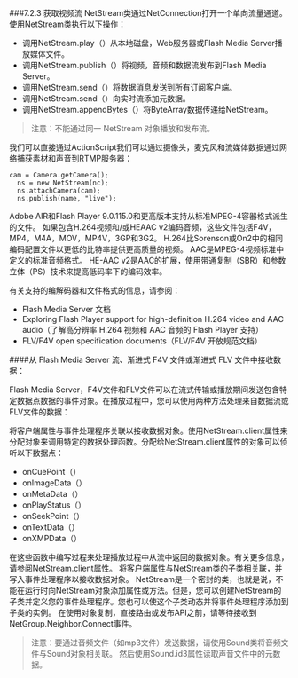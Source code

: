 ###7.2.3 获取视频流
NetStream类通过NetConnection打开一个单向流量通道。
使用NetStream类执行以下操作：

- 调用NetStream.play（）从本地磁盘，Web服务器或Flash Media Server播放媒体文件。
- 调用NetStream.publish（）将视频，音频和数据流发布到Flash Media Server。
- 调用NetStream.send（）将数据消息发送到所有订阅客户端。
- 调用NetStream.send（）向实时流添加元数据。
- 调用NetStream.appendBytes（）将ByteArray数据传递给NetStream。

>注意：不能通过同一 NetStream 对象播放和发布流。

我们可以直接通过ActionScript我们可以通过摄像头，麦克风和流媒体数据通过网络捕获素材和声音到RTMP服务器：

  

```
cam = Camera.getCamera();
  ns = new NetStream(nc);
  ns.attachCamera(cam);
  ns.publish(name, "live");
```



Adobe AIR和Flash Player 9.0.115.0和更高版本支持从标准MPEG-4容器格式派生的文件。 如果包含H.264视频和/或HEAAC v2编码音频，这些文件包括F4V，MP4，M4A，MOV，MP4V，3GP和3G2。 H.264比Sorenson或On2中的相同编码配置文件以更低的比特率提供更高质量的视频。 AAC是MPEG-4视频标准中定义的标准音频格式。 HE-AAC v2是AAC的扩展，使用带通复制（SBR）和参数立体（PS）技术来提高低码率下的编码效率。

有关支持的编解码器和文件格式的信息，请参阅：

- Flash Media Server 文档
- Exploring Flash Player support for high-definition H.264 video and AAC audio（了解高分辨率 H.264 视频和 AAC 音频的 Flash Player 支持）
- FLV/F4V open specification documents（FLV/F4V 开放规范文档）

####从 Flash Media Server 流、渐进式 F4V 文件或渐进式 FLV 文件中接收数据：

Flash Media Server，F4V文件和FLV文件可以在流式传输或播放期间发送包含特定数据点数据的事件对象。在播放过程中，您可以使用两种方法处理来自数据流或FLV文件的数据：

将客户端属性与事件处理程序关联以接收数据对象。使用NetStream.client属性来分配对象来调用特定的数据处理函数。分配给NetStream.client属性的对象可以侦听以下数据点：

- onCuePoint（）
- onImageData（）
- onMetaData（）
- onPlayStatus（）
- onSeekPoint（）
- onTextData（）
- onXMPData（）

在这些函数中编写过程来处理播放过程中从流中返回的数据对象。有关更多信息，请参阅NetStream.client属性。
将客户端属性与NetStream类的子类相关联，并写入事件处理程序以接收数据对象。 NetStream是一个密封的类，也就是说，不能在运行时向NetStream对象添加属性或方法。但是，您可以创建NetStream的子类并定义您的事件处理程序。您也可以使这个子类动态并将事件处理程序添加到子类的实例。
在使用对象复制，直接路由或发布API之前，请等待接收到NetGroup.Neighbor.Connect事件。

>注意：要通过音频文件（如mp3文件）发送数据，请使用Sound类将音频文件与Sound对象相关联。 然后使用Sound.id3属性读取声音文件中的元数据。
